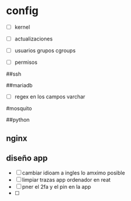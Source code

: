 
# config


- [ ] kernel
- [ ] actualizaciones
- [ ] usuarios grupos cgroups
- [ ] permisos


##ssh

##mariadb

- [  ] regex en los campos varchar

#mosquito

##python

## nginx


## diseño app

- [ ] cambiar idioam a ingles lo amximo posible
- [ ] limpiar trazas app ordenador en reat
- [ ] pner el 2fa y el pin en la app
- [ ] 
